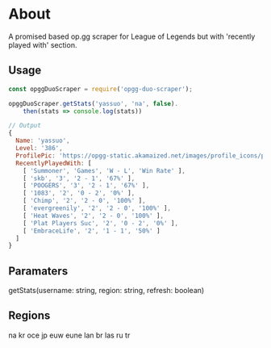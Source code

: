 # About

A promised based op.gg scraper for League of Legends but with 'recently played 
with' section.


## Usage
```javascript
const opggDuoScraper = require('opgg-duo-scraper');

opggDuoScraper.getStats('yassuo', 'na', false).
    then(stats => console.log(stats))       
```


```javascript
// Output
{
  Name: 'yassuo',
  Level: '386',
  ProfilePic: 'https://opgg-static.akamaized.net/images/profile_icons/profileIcon1413.jpg?image=q_auto&image=q_auto,f_png,w_auto&v=1652778226640',
  RecentlyPlayedWith: [
    [ 'Summoner', 'Games', 'W - L', 'Win Rate' ],
    [ 'skb', '3', '2 - 1', '67%' ],
    [ 'POOGERS', '3', '2 - 1', '67%' ],
    [ '1083', '2', '0 - 2', '0%' ],
    [ 'Chimp', '2', '2 - 0', '100%' ],
    [ 'evergreenily', '2', '2 - 0', '100%' ],
    [ 'Heat Waves', '2', '2 - 0', '100%' ],
    [ 'Plat Players Suc', '2', '0 - 2', '0%' ],
    [ 'EmbraceLife', '2', '1 - 1', '50%' ]
  ]
}
```

## Paramaters
getStats(username: string, region: string, refresh: boolean)


## Regions

na kr oce jp euw eune lan br las ru tr


